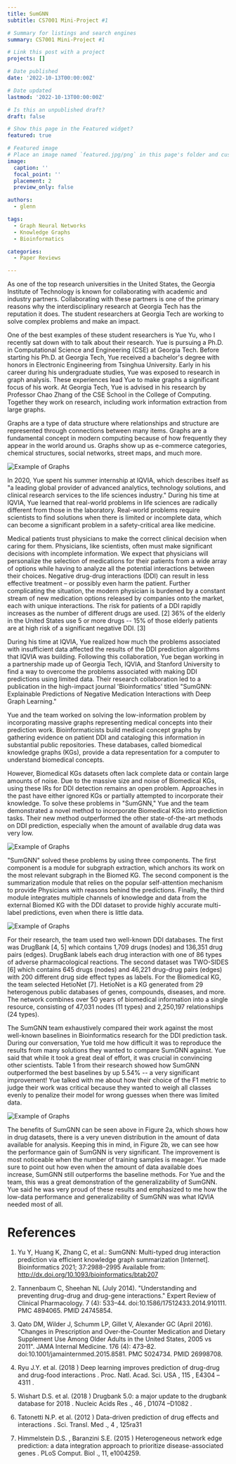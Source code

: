 ```yaml
---
title: SumGNN
subtitle: CS7001 Mini-Project #1

# Summary for listings and search engines
summary: CS7001 Mini-Project #1

# Link this post with a project
projects: []

# Date published
date: '2022-10-13T00:00:00Z'

# Date updated
lastmod: '2022-10-13T00:00:00Z'

# Is this an unpublished draft?
draft: false

# Show this page in the Featured widget?
featured: true

# Featured image
# Place an image named `featured.jpg/png` in this page's folder and customize its options here.
image:
  caption: ''
  focal_point: ''
  placement: 2
  preview_only: false

authors:
  - glenn

tags:
  - Graph Neural Networks
  - Knowledge Graphs
  - Bioinformatics

categories:
  - Paper Reviews

---
```


As one of the top research universities in the United States, the Georgia Institute of Technology is known for collaborating with academic and industry partners. Collaborating with these partners is one of the primary reasons why the interdisciplinary research at Georgia Tech has the reputation it does. The student researchers at Georgia Tech are working to solve complex problems and make an impact.

One of the best examples of these student researchers is Yue Yu, who I recently sat down with to talk about their research. Yue is pursuing a Ph.D. in Computational Science and Engineering (CSE) at Georgia Tech. Before starting his Ph.D. at Georgia Tech, Yue received a bachelor's degree with honors in Electronic Engineering from Tsinghua University. Early in his career during his undergraduate studies, Yue was exposed to research in graph analysis. These experiences lead Yue to make graphs a significant focus of his work. At Georgia Tech, Yue is advised in his research by Professor Chao Zhang of the CSE School in the College of Computing. Together they work on research, including work information extraction from large graphs.

Graphs are a type of data structure where relationships and structure are represented through connections between many items. Graphs are a fundamental concept in modern computing because of how frequently they appear in the world around us. Graphs show up as e-commerce categories, chemical structures, social networks, street maps, and much more.

![Example of Graphs](./sumgnn_graphs.png)

In 2020, Yue spent his summer internship at IQVIA, which describes itself as "a leading global provider of advanced analytics, technology solutions, and clinical research services to the life sciences industry." During his time at IQVIA, Yue learned that real-world problems in life sciences are radically different from those in the laboratory. Real-world problems require scientists to find solutions when there is limited or incomplete data, which can become a significant problem in a safety-critical area like medicine.

Medical patients trust physicians to make the correct clinical decision when caring for them. Physicians, like scientists, often must make significant decisions with incomplete information. We expect that physicians will personalize the selection of medications for their patients from a wide array of options while having to analyze all the potential interactions between their choices. Negative drug-drug interactions (DDI) can result in less effective treatment – or possibly even harm the patient. Further complicating the situation, the modern physician is burdened by a constant stream of new medication options released by companies onto the market, each with unique interactions. The risk for patients of a DDI rapidly increases as the number of different drugs are used. [2] 36% of the elderly in the United States use 5 or more drugs -- 15% of those elderly patients are at high risk of a significant negative DDI. [3]

During his time at IQVIA, Yue realized how much the problems associated with insufficient data affected the results of the DDI prediction algorithms that IQVIA was building. Following this collaboration, Yue began working in a partnership made up of Georgia Tech, IQVIA, and Stanford University to find a way to overcome the problems associated with making DDI predictions using limited data. Their research collaboration led to a publication in the high-impact journal 'Bioinformatics' titled "SumGNN: Explainable Predictions of Negative Medication Interactions with Deep Graph Learning."

Yue and the team worked on solving the low-information problem by incorporating massive graphs representing medical concepts into their prediction work. Bioinformaticists build medical concept graphs by gathering evidence on patient DDI and cataloging this information in substantial public repositories. These databases, called biomedical knowledge graphs (KGs), provide a data representation for a computer to understand biomedical concepts.

However, Biomedical KGs datasets often lack complete data or contain large amounts of noise. Due to the massive size and noise of Biomedical KGs, using these IRs for DDI detection remains an open problem. Approaches in the past have either ignored KGs or partially attempted to incorporate their knowledge. To solve these problems in "SumGNN," Yue and the team demonstrated a novel method to incorporate Biomedical KGs into prediction tasks. Their new method outperformed the other state-of-the-art methods on DDI prediction, especially when the amount of available drug data was very low.

![Example of Graphs](./featured.png)

"SumGNN" solved these problems by using three components. The first component is a module for subgraph extraction, which anchors its work on the most relevant subgraph in the Biomed KG. The second component is the summarization module that relies on the popular self-attention mechanism to provide Physicians with reasons behind the predictions. Finally, the third module integrates multiple channels of knowledge and data from the external Biomed KG with the DDI dataset to provide highly accurate multi-label predictions, even when there is little data.

![Example of Graphs](./sumgnn_table1.png)

For their research, the team used two well-known DDI databases. The first was DrugBank [4, 5] which contains 1,709 drugs (nodes) and 136,351 drug pairs (edges). DrugBank labels each drug interaction with one of 86 types of adverse pharmacological reactions. The second dataset was TWO-SIDES [6] which contains 645 drugs (nodes) and 46,221 drug-drug pairs (edges) with 200 different drug side effect types as labels. For the Biomedical KG, the team selected HetioNet [7]. HetioNet is a KG generated from 29 heterogenous public databases of genes, compounds, diseases, and more. The network combines over 50 years of biomedical information into a single resource, consisting of 47,031 nodes (11 types) and 2,250,197 relationships (24 types).
 
The SumGNN team exhaustively compared their work against the most well-known baselines in Bioinformatics research for the DDI prediction task. During our conversation, Yue told me how difficult it was to reproduce the results from many solutions they wanted to compare SumGNN against. Yue said that while it took a great deal of effort, it was crucial in convincing other scientists. Table 1 from their research showed how SumGNN outperformed the best baselines by up 5.54% -- a very significant improvement! Yue talked with me about how their choice of the F1 metric to judge their work was critical because they wanted to weigh all classes evenly to penalize their model for wrong guesses when there was limited data.

![Example of Graphs](./sumgnn_fig2.png)

The benefits of SumGNN can be seen above in Figure 2a, which shows how in drug datasets, there is a very uneven distribution in the amount of data available for analysis. Keeping this in mind, in Figure 2b, we can see how the performance gain of SumGNN is very significant. The improvement is most noticeable when the number of training samples is meager. Yue made sure to point out how even when the amount of data available does increase, SumGNN still outperforms the baseline methods. For Yue and the team, this was a great demonstration of the generalizability of SumGNN. Yue said he was very proud of these results and emphasized to me how the low-data performance and generalizability of SumGNN was what IQVIA needed most of all.

# References

1. Yu Y, Huang K, Zhang C, et al.: SumGNN: Multi-typed drug interaction prediction via efficient knowledge graph summarization [Internet]. Bioinformatics 2021; 37:2988–2995 Available from: http://dx.doi.org/10.1093/bioinformatics/btab207

2. Tannenbaum C, Sheehan NL (July 2014). "Understanding and preventing drug-drug and drug-gene interactions." Expert Review of Clinical Pharmacology. 7 (4): 533–44. doi:10.1586/17512433.2014.910111. PMC 4894065. PMID 24745854.

3. Qato DM, Wilder J, Schumm LP, Gillet V, Alexander GC (April 2016). "Changes in Prescription and Over-the-Counter Medication and Dietary Supplement Use Among Older Adults in the United States, 2005 vs 2011". JAMA Internal Medicine. 176 (4): 473–82. doi:10.1001/jamainternmed.2015.8581. PMC 5024734. PMID 26998708.

4. Ryu J.Y. et al. (2018 ) Deep learning improves prediction of drug-drug and drug-food interactions . Proc. Natl. Acad. Sci. USA , 115 , E4304 –4311 .

5. Wishart D.S. et al. (2018 ) Drugbank 5.0: a major update to the drugbank database for 2018 . Nucleic Acids Res ., 46 , D1074 –D1082 .

6. Tatonetti N.P. et al. (2012 ) Data-driven prediction of drug effects and interactions . Sci. Transl. Med ., 4 , 125ra31

7. Himmelstein D.S. , Baranzini S.E. (2015 ) Heterogeneous network edge prediction: a data integration approach to prioritize disease-associated genes . PLoS Comput. Biol ., 11, e1004259.
